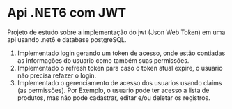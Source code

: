 # Api .NET6 com JWT

Projeto de estudo sobre a implementação do jwt (Json Web Token) em uma api usando .net6 e database postgreSQL.

1. Implementado login gerando um token de acesso, onde estão contiadas as informações do usuario como também suas permissões.
2. Implementado o refresh token para caso o token atual expire, o usuario não precisa refazer o login.
3. Implementado o gerenciamento de acesso dos usuarios usando claims (as permissões). Por Exemplo, o usuario pode ter acesso a lista de produtos, mas não pode cadastrar, editar e/ou deletar os registros.
